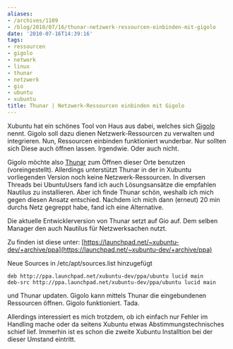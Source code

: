 ```yaml
---
aliases:
- /archives/1109
- /blog/2010/07/16/thunar-netzwerk-ressourcen-einbinden-mit-gigolo
date: '2010-07-16T14:39:16'
tags:
- ressourcen
- gigolo
- network
- linux
- thunar
- netzwerk
- gio
- ubuntu
- xubuntu
title: Thunar | Netzwerk-Ressourcen einbinden mit Gigolo
---
```


Xubuntu hat ein schönes Tool von Haus aus dabei, welches sich
[Gigolo](http://www.uvena.de/gigolo/index.html) nennt. Gigolo soll dazu
dienen Netzwerk-Ressourcen zu verwalten und integrieren. Nun, Ressourcen
einbinden funktioniert wunderbar. Nur sollten sich Diese auch öffnen
lassen. Irgendwie. Oder auch nicht.

Gigolo möchte also [Thunar](http://thunar.xfce.org/index.html) zum Öffnen
dieser Orte benutzen (voreingestellt). Allerdings unterstützt Thunar in der
in Xubuntu vorliegenden Version noch keine Netzwerk-Ressourcen. In diversen
Threads bei UbuntuUsers fand ich auch Lösungsansätze die empfahlen Nautilus
zu installieren. Aber ich finde Thunar schön, weshalb ich mich gegen diesen
Ansatz entschied. Nachdem ich mich dann (erneut) 20 min durchs Netz
gegreppt habe, fand ich eine Alternative.

Die aktuelle Entwicklerversion von Thunar setzt auf Gio auf. Dem selben
Manager den auch Nautilus für Netzwerksachen nutzt.

Zu finden ist diese unter:
[https://launchpad.net/~xubuntu-dev/+archive/ppa](https://launchpad.net/~xubuntu-dev/+archive/ppa)

Neue Sources in /etc/apt/sources.list hinzugefügt

```
deb http://ppa.launchpad.net/xubuntu-dev/ppa/ubuntu lucid main
deb-src http://ppa.launchpad.net/xubuntu-dev/ppa/ubuntu lucid main
```

und Thunar updaten. Gigolo kann mittels Thunar die eingebundenen Ressourcen
öffnen. Gigolo funktioniert. Tada.

Allerdings interessiert es mich trotzdem, ob ich einfach nur Fehler im
Handling mache oder da seitens Xubuntu etwas Abstimmungstechnisches schief
lief. Immerhin ist es schon die zweite Xubuntu Installtion bei der dieser
Umstand eintritt.